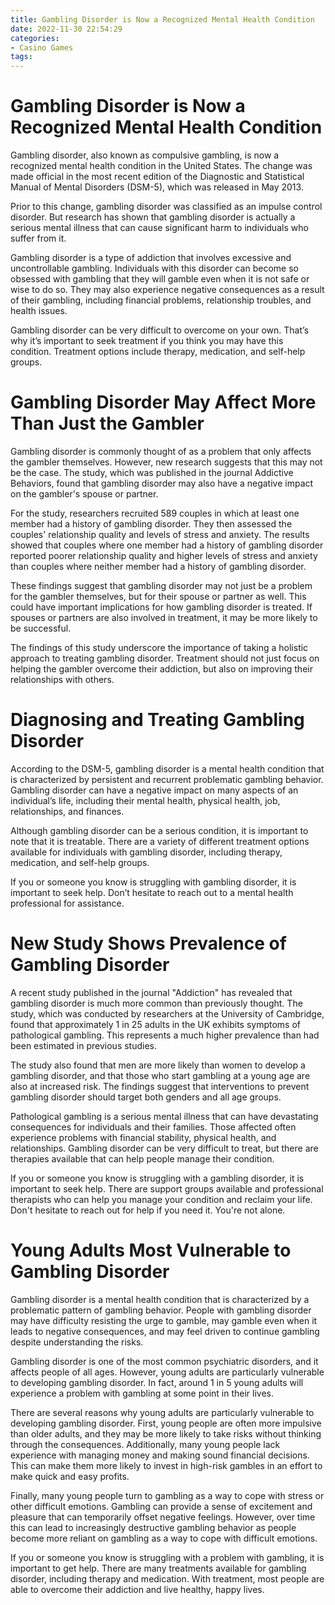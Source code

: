 ```yaml
---
title: Gambling Disorder is Now a Recognized Mental Health Condition
date: 2022-11-30 22:54:29
categories:
- Casino Games
tags:
---
```



#  Gambling Disorder is Now a Recognized Mental Health Condition

Gambling disorder, also known as compulsive gambling, is now a recognized mental health condition in the United States. The change was made official in the most recent edition of the Diagnostic and Statistical Manual of Mental Disorders (DSM-5), which was released in May 2013.

Prior to this change, gambling disorder was classified as an impulse control disorder. But research has shown that gambling disorder is actually a serious mental illness that can cause significant harm to individuals who suffer from it.

Gambling disorder is a type of addiction that involves excessive and uncontrollable gambling. Individuals with this disorder can become so obsessed with gambling that they will gamble even when it is not safe or wise to do so. They may also experience negative consequences as a result of their gambling, including financial problems, relationship troubles, and health issues.

Gambling disorder can be very difficult to overcome on your own. That’s why it’s important to seek treatment if you think you may have this condition. Treatment options include therapy, medication, and self-help groups.

#  Gambling Disorder May Affect More Than Just the Gambler

Gambling disorder is commonly thought of as a problem that only affects the gambler themselves. However, new research suggests that this may not be the case. The study, which was published in the journal Addictive Behaviors, found that gambling disorder may also have a negative impact on the gambler's spouse or partner.

For the study, researchers recruited 589 couples in which at least one member had a history of gambling disorder. They then assessed the couples' relationship quality and levels of stress and anxiety. The results showed that couples where one member had a history of gambling disorder reported poorer relationship quality and higher levels of stress and anxiety than couples where neither member had a history of gambling disorder.

These findings suggest that gambling disorder may not just be a problem for the gambler themselves, but for their spouse or partner as well. This could have important implications for how gambling disorder is treated. If spouses or partners are also involved in treatment, it may be more likely to be successful.

The findings of this study underscore the importance of taking a holistic approach to treating gambling disorder. Treatment should not just focus on helping the gambler overcome their addiction, but also on improving their relationships with others.

#  Diagnosing and Treating Gambling Disorder

According to the DSM-5, gambling disorder is a mental health condition that is characterized by persistent and recurrent problematic gambling behavior. Gambling disorder can have a negative impact on many aspects of an individual’s life, including their mental health, physical health, job, relationships, and finances.

Although gambling disorder can be a serious condition, it is important to note that it is treatable. There are a variety of different treatment options available for individuals with gambling disorder, including therapy, medication, and self-help groups.

If you or someone you know is struggling with gambling disorder, it is important to seek help. Don’t hesitate to reach out to a mental health professional for assistance.

#  New Study Shows Prevalence of Gambling Disorder

A recent study published in the journal "Addiction" has revealed that gambling disorder is much more common than previously thought. The study, which was conducted by researchers at the University of Cambridge, found that approximately 1 in 25 adults in the UK exhibits symptoms of pathological gambling. This represents a much higher prevalence than had been estimated in previous studies.

The study also found that men are more likely than women to develop a gambling disorder, and that those who start gambling at a young age are also at increased risk. The findings suggest that interventions to prevent gambling disorder should target both genders and all age groups.

Pathological gambling is a serious mental illness that can have devastating consequences for individuals and their families. Those affected often experience problems with financial stability, physical health, and relationships. Gambling disorder can be very difficult to treat, but there are therapies available that can help people manage their condition.

If you or someone you know is struggling with a gambling disorder, it is important to seek help. There are support groups available and professional therapists who can help you manage your condition and reclaim your life. Don't hesitate to reach out for help if you need it. You're not alone.

#  Young Adults Most Vulnerable to Gambling Disorder

Gambling disorder is a mental health condition that is characterized by a problematic pattern of gambling behavior. People with gambling disorder may have difficulty resisting the urge to gamble, may gamble even when it leads to negative consequences, and may feel driven to continue gambling despite understanding the risks.

Gambling disorder is one of the most common psychiatric disorders, and it affects people of all ages. However, young adults are particularly vulnerable to developing gambling disorder. In fact, around 1 in 5 young adults will experience a problem with gambling at some point in their lives.

There are several reasons why young adults are particularly vulnerable to developing gambling disorder. First, young people are often more impulsive than older adults, and they may be more likely to take risks without thinking through the consequences. Additionally, many young people lack experience with managing money and making sound financial decisions. This can make them more likely to invest in high-risk gambles in an effort to make quick and easy profits.

Finally, many young people turn to gambling as a way to cope with stress or other difficult emotions. Gambling can provide a sense of excitement and pleasure that can temporarily offset negative feelings. However, over time this can lead to increasingly destructive gambling behavior as people become more reliant on gambling as a way to cope with difficult emotions.

If you or someone you know is struggling with a problem with gambling, it is important to get help. There are many treatments available for gambling disorder, including therapy and medication. With treatment, most people are able to overcome their addiction and live healthy, happy lives.